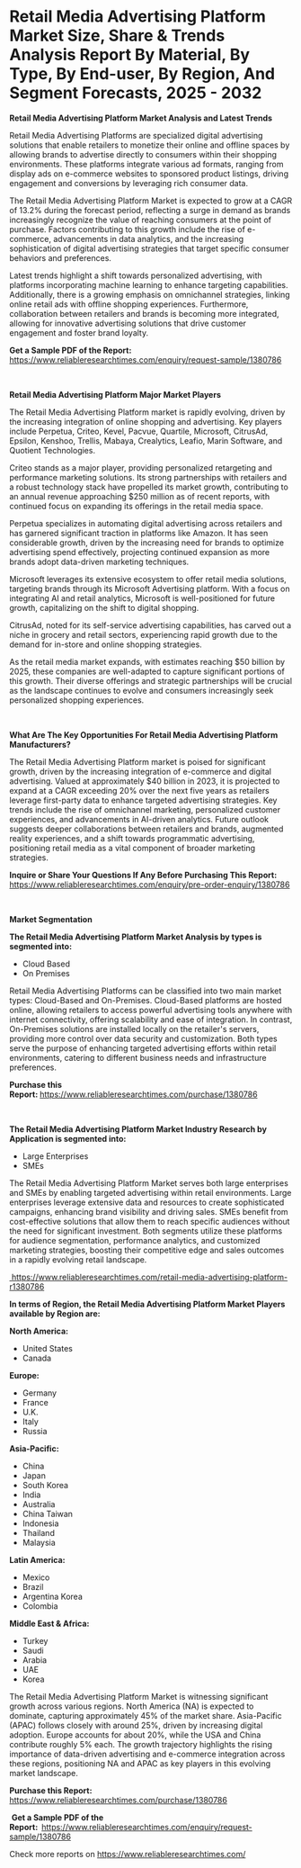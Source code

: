 <p><h1>Retail Media Advertising Platform Market Size, Share & Trends Analysis Report By Material, By Type, By End-user, By Region, And Segment Forecasts, 2025 - 2032</h1></p><p><strong>Retail Media Advertising Platform Market Analysis and Latest Trends</strong></p>
<p><p>Retail Media Advertising Platforms are specialized digital advertising solutions that enable retailers to monetize their online and offline spaces by allowing brands to advertise directly to consumers within their shopping environments. These platforms integrate various ad formats, ranging from display ads on e-commerce websites to sponsored product listings, driving engagement and conversions by leveraging rich consumer data.</p><p>The Retail Media Advertising Platform Market is expected to grow at a CAGR of 13.2% during the forecast period, reflecting a surge in demand as brands increasingly recognize the value of reaching consumers at the point of purchase. Factors contributing to this growth include the rise of e-commerce, advancements in data analytics, and the increasing sophistication of digital advertising strategies that target specific consumer behaviors and preferences.</p><p>Latest trends highlight a shift towards personalized advertising, with platforms incorporating machine learning to enhance targeting capabilities. Additionally, there is a growing emphasis on omnichannel strategies, linking online retail ads with offline shopping experiences. Furthermore, collaboration between retailers and brands is becoming more integrated, allowing for innovative advertising solutions that drive customer engagement and foster brand loyalty.</p></p>
<p><strong>Get a Sample PDF of the Report:&nbsp;</strong> <a href="https://www.reliableresearchtimes.com/enquiry/request-sample/1380786?utm_campaign=3267&utm_medium=2&utm_source=Github&utm_content=ia&utm_term=11032025&utm_id=retail-media-advertising-platform">https://www.reliableresearchtimes.com/enquiry/request-sample/1380786</a></p>
<p>&nbsp;</p>
<p><strong>Retail Media Advertising Platform Major Market Players</strong></p>
<p><p>The Retail Media Advertising Platform market is rapidly evolving, driven by the increasing integration of online shopping and advertising. Key players include Perpetua, Criteo, Kevel, Pacvue, Quartile, Microsoft, CitrusAd, Epsilon, Kenshoo, Trellis, Mabaya, Crealytics, Leafio, Marin Software, and Quotient Technologies.</p><p>Criteo stands as a major player, providing personalized retargeting and performance marketing solutions. Its strong partnerships with retailers and a robust technology stack have propelled its market growth, contributing to an annual revenue approaching $250 million as of recent reports, with continued focus on expanding its offerings in the retail media space.</p><p>Perpetua specializes in automating digital advertising across retailers and has garnered significant traction in platforms like Amazon. It has seen considerable growth, driven by the increasing need for brands to optimize advertising spend effectively, projecting continued expansion as more brands adopt data-driven marketing techniques.</p><p>Microsoft leverages its extensive ecosystem to offer retail media solutions, targeting brands through its Microsoft Advertising platform. With a focus on integrating AI and retail analytics, Microsoft is well-positioned for future growth, capitalizing on the shift to digital shopping.</p><p>CitrusAd, noted for its self-service advertising capabilities, has carved out a niche in grocery and retail sectors, experiencing rapid growth due to the demand for in-store and online shopping strategies. </p><p>As the retail media market expands, with estimates reaching $50 billion by 2025, these companies are well-adapted to capture significant portions of this growth. Their diverse offerings and strategic partnerships will be crucial as the landscape continues to evolve and consumers increasingly seek personalized shopping experiences.</p></p>
<p>&nbsp;</p>
<p><strong>What Are The Key Opportunities For Retail Media Advertising Platform Manufacturers?</strong></p>
<p><p>The Retail Media Advertising Platform market is poised for significant growth, driven by the increasing integration of e-commerce and digital advertising. Valued at approximately $40 billion in 2023, it is projected to expand at a CAGR exceeding 20% over the next five years as retailers leverage first-party data to enhance targeted advertising strategies. Key trends include the rise of omnichannel marketing, personalized customer experiences, and advancements in AI-driven analytics. Future outlook suggests deeper collaborations between retailers and brands, augmented reality experiences, and a shift towards programmatic advertising, positioning retail media as a vital component of broader marketing strategies.</p></p>
<p><strong>Inquire or Share Your Questions If Any Before Purchasing This Report:</strong> <a href="https://www.reliableresearchtimes.com/enquiry/pre-order-enquiry/1380786?utm_campaign=3267&utm_medium=2&utm_source=Github&utm_content=ia&utm_term=11032025&utm_id=retail-media-advertising-platform">https://www.reliableresearchtimes.com/enquiry/pre-order-enquiry/1380786</a></p>
<p>&nbsp;</p>
<p><strong>Market Segmentation</strong></p>
<p><strong>The Retail Media Advertising Platform Market Analysis by types is segmented into:</strong></p>
<p><ul><li>Cloud Based</li><li>On Premises</li></ul></p>
<p><p>Retail Media Advertising Platforms can be classified into two main market types: Cloud-Based and On-Premises. Cloud-Based platforms are hosted online, allowing retailers to access powerful advertising tools anywhere with internet connectivity, offering scalability and ease of integration. In contrast, On-Premises solutions are installed locally on the retailer's servers, providing more control over data security and customization. Both types serve the purpose of enhancing targeted advertising efforts within retail environments, catering to different business needs and infrastructure preferences.</p></p>
<p><strong>Purchase this Report:&nbsp;</strong><a href="https://www.reliableresearchtimes.com/purchase/1380786?utm_campaign=3267&utm_medium=2&utm_source=Github&utm_content=ia&utm_term=11032025&utm_id=retail-media-advertising-platform">https://www.reliableresearchtimes.com/purchase/1380786</a></p>
<p>&nbsp;</p>
<p><strong>The Retail Media Advertising Platform Market Industry Research by Application is segmented into:</strong></p>
<p><ul><li>Large Enterprises</li><li>SMEs</li></ul></p>
<p><p>The Retail Media Advertising Platform Market serves both large enterprises and SMEs by enabling targeted advertising within retail environments. Large enterprises leverage extensive data and resources to create sophisticated campaigns, enhancing brand visibility and driving sales. SMEs benefit from cost-effective solutions that allow them to reach specific audiences without the need for significant investment. Both segments utilize these platforms for audience segmentation, performance analytics, and customized marketing strategies, boosting their competitive edge and sales outcomes in a rapidly evolving retail landscape.</p></p>
<p><a href="https://www.reliableresearchtimes.com/retail-media-advertising-platform-r1380786?utm_campaign=3267&utm_medium=2&utm_source=Github&utm_content=ia&utm_term=11032025&utm_id=retail-media-advertising-platform">&nbsp;https://www.reliableresearchtimes.com/retail-media-advertising-platform-r1380786</a></p>
<p><strong>In terms of Region, the Retail Media Advertising Platform Market Players available by Region are:</strong></p>
<p>
    <p> <strong> North America: </strong>
        <ul>
            <li>United States</li>
            <li>Canada</li>
        </ul>
        </p> 
    <p> <strong> Europe: </strong>
        <ul>
            <li>Germany</li>
            <li>France</li>
            <li>U.K.</li>
            <li>Italy</li>
            <li>Russia</li>
        </ul>
        </p> 
    <p> <strong> Asia-Pacific: </strong>
        <ul>
            <li>China</li>
            <li>Japan</li>
            <li>South Korea</li>
            <li>India</li>
            <li>Australia</li>
            <li>China Taiwan</li>
            <li>Indonesia</li>
            <li>Thailand</li>
            <li>Malaysia</li>
        </ul>
        </p> 
    <p> <strong> Latin America: </strong>
        <ul>
            <li>Mexico</li>
            <li>Brazil</li>
            <li>Argentina Korea</li>
            <li>Colombia</li>
        </ul>
        </p> 
    <p> <strong> Middle East & Africa: </strong>
        <ul>
            <li>Turkey</li>
            <li>Saudi</li>
            <li>Arabia</li>
            <li>UAE</li>
            <li>Korea</li>
        </ul>
    </p>
    </p>
<p><p>The Retail Media Advertising Platform Market is witnessing significant growth across various regions. North America (NA) is expected to dominate, capturing approximately 45% of the market share. Asia-Pacific (APAC) follows closely with around 25%, driven by increasing digital adoption. Europe accounts for about 20%, while the USA and China contribute roughly 5% each. The growth trajectory highlights the rising importance of data-driven advertising and e-commerce integration across these regions, positioning NA and APAC as key players in this evolving market landscape.</p></p>
<p><strong>Purchase this Report: </strong><a href="https://www.reliableresearchtimes.com/purchase/1380786?utm_campaign=3267&utm_medium=2&utm_source=Github&utm_content=ia&utm_term=11032025&utm_id=retail-media-advertising-platform">https://www.reliableresearchtimes.com/purchase/1380786</a></p>
<p>&nbsp;<strong>Get a Sample PDF of the Report:&nbsp;&nbsp;</strong><a href="https://www.reliableresearchtimes.com/enquiry/request-sample/1380786?utm_campaign=3267&utm_medium=2&utm_source=Github&utm_content=ia&utm_term=11032025&utm_id=retail-media-advertising-platform">https://www.reliableresearchtimes.com/enquiry/request-sample/1380786</a></p>
<p><strong></strong></p>
<p>Check more reports on <a href="https://www.reliableresearchtimes.com/?utm_campaign=3267&utm_medium=2&utm_source=Github&utm_content=ia&utm_term=11032025&utm_id=retail-media-advertising-platform">https://www.reliableresearchtimes.com/</a></p>